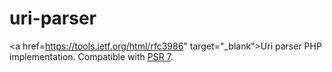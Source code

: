 # uri-parser
<a href=https://tools.ietf.org/html/rfc3986" target="_blank">Uri</a> parser PHP implementation. Compatible with <a href="http://www.php-fig.org/psr/psr-7/#3-5-psr-http-message-uriinterface" target="_blank">PSR 7</a>.
